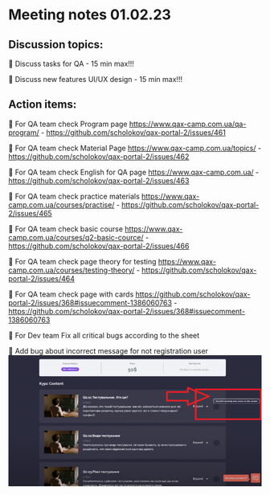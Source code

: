 # Meeting notes 01.02.23

## Discussion topics: 

:black_square_button: Discuss tasks for QA - 15 min max!!! 

:black_square_button: Discuss new features UI/UX design - 15 min max!!!  


## Action items:  

:black_square_button: For QA team check Program page https://www.qax-camp.com.ua/qa-program/ - https://github.com/scholokov/qax-portal-2/issues/461 

:black_square_button: For QA team check Material Page   https://www.qax-camp.com.ua/topics/ - https://github.com/scholokov/qax-portal-2/issues/462 
 
:black_square_button: For QA team check English for QA page https://www.qax-camp.com.ua/ - https://github.com/scholokov/qax-portal-2/issues/463 

:black_square_button: For QA team check practice materials https://www.qax-camp.com.ua/courses/practise/ -  https://github.com/scholokov/qax-portal-2/issues/465 

:black_square_button: For QA team check basic course https://www.qax-camp.com.ua/courses/q2-basic-cource/ - https://github.com/scholokov/qax-portal-2/issues/466 

:black_square_button: For QA team check page theory for testing https://www.qax-camp.com.ua/courses/testing-theory/  - https://github.com/scholokov/qax-portal-2/issues/464

:black_square_button: For QA team check page with cards https://github.com/scholokov/qax-portal-2/issues/368#issuecomment-1386060763 - https://github.com/scholokov/qax-portal-2/issues/368#issuecomment-1386060763

:black_square_button: For Dev team Fix all critical bugs according to the sheet  

:black_square_button: Add bug about incorrect message for not registration user ![QAX](https://github.com/scholokov/qax-portal-2/blob/main/drive/Bug_new.PNG?raw=true.) 
